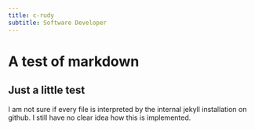 ```yaml
---
title: c-rudy
subtitle: Software Developer
---
```



# A test of markdown

## Just a little test

I am not sure if every file is interpreted by the internal jekyll installation on github. I still have no clear idea how this 
is implemented.

